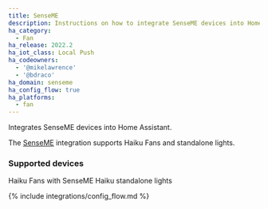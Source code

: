 ```yaml
---
title: SenseME
description: Instructions on how to integrate SenseME devices into Home Assistant.
ha_category:
  - Fan
ha_release: 2022.2
ha_iot_class: Local Push
ha_codeowners:
  - '@mikelawrence'
  - '@bdraco'
ha_domain: senseme
ha_config_flow: true
ha_platforms:
  - fan
---
```


Integrates SenseME devices into Home Assistant.

The [SenseME](https://www.bigassfans.com/senseme/) integration supports Haiku Fans and standalone lights.

### Supported devices

Haiku Fans with SenseME
Haiku standalone lights

{% include integrations/config_flow.md %}
